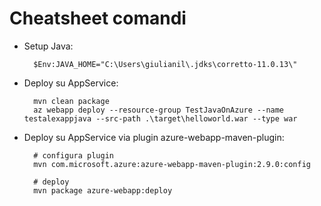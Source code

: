 # Cheatsheet comandi

- Setup Java:

        $Env:JAVA_HOME="C:\Users\giulianil\.jdks\corretto-11.0.13\"

- Deploy su AppService:

        mvn clean package
        az webapp deploy --resource-group TestJavaOnAzure --name    testalexappjava --src-path .\target\helloworld.war --type war

- Deploy su AppService via plugin azure-webapp-maven-plugin: 

        # configura plugin
        mvn com.microsoft.azure:azure-webapp-maven-plugin:2.9.0:config  

        # deploy
        mvn package azure-webapp:deploy
